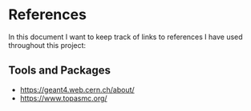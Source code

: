 # References
In this document I want to keep track of links to references I have used throughout this project:

## Tools and Packages
- https://geant4.web.cern.ch/about/
- https://www.topasmc.org/


  
